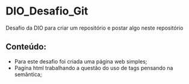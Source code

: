# DIO_Desafio_Git
Desafio da DIO para criar um repositório e postar algo neste repositório

## Conteúdo:
* Para este desafio foi criada uma página web simples;
* Pagína html trabalhando a questão do uso de tags pensando na semântica;

